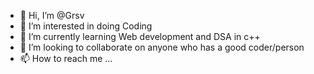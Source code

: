 - 👋 Hi, I’m @Grsv
- 👀 I’m interested in doing Coding   
- 🌱 I’m currently learning Web development and DSA in c++    
- 💞️ I’m looking to collaborate on anyone who has a good coder/person  
- 📫 How to reach me ...

<!---
Grsv/Grsv is a ✨ special ✨ repository because its `README.md` (this file) appears on your GitHub profile.
You can click the Preview link to take a look at your changes.
--->
